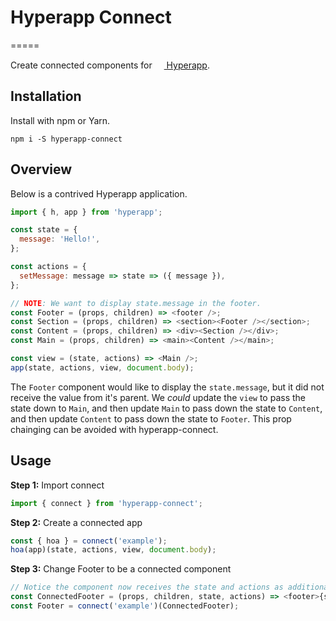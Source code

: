 # Hyperapp Connect

=====

Create connected components for [<img height=15 src=https://cdn.rawgit.com/JorgeBucaran/f53d2c00bafcf36e84ffd862f0dc2950/raw/882f20c970ff7d61aa04d44b92fc3530fa758bc0/Hyperapp.svg> Hyperapp](https://github.com/hyperapp/hyperapp).

## Installation

Install with npm or Yarn.

```
npm i -S hyperapp-connect
```

## Overview

Below is a contrived Hyperapp application.

```js
import { h, app } from 'hyperapp';

const state = {
  message: 'Hello!',
};

const actions = {
  setMessage: message => state => ({ message }),
};

// NOTE: We want to display state.message in the footer.
const Footer = (props, children) => <footer />;
const Section = (props, children) => <section><Footer /></section>;
const Content = (props, children) => <div><Section /></div>;
const Main = (props, children) => <main><Content /></main>;

const view = (state, actions) => <Main />;
app(state, actions, view, document.body);
```

The `Footer` component would like to display the `state.message`, but it did not receive the value from it's parent. We _could_ update the `view` to pass the state down to `Main`, and then update `Main` to pass down the state to `Content`, and then update `Content` to pass down the state to `Footer`.  This prop chainging can be avoided with hyperapp-connect.

## Usage
**Step 1:** Import connect
```js
import { connect } from 'hyperapp-connect';
```

**Step 2:** Create a connected app
```js
const { hoa } = connect('example');
hoa(app)(state, actions, view, document.body);
```

**Step 3:** Change Footer to be a connected component
```js
// Notice the component now receives the state and actions as additional parameters
const ConnectedFooter = (props, children, state, actions) => <footer>{state.message}</footer>;
const Footer = connect('example')(ConnectedFooter);
```

